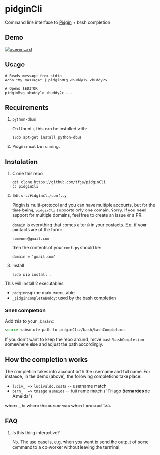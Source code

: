# pidginCli
Command line interface to [Pidgin](https://www.pidgin.im/) + bash completion

## Demo

[![screencast](https://img.youtube.com/vi/BBvfG0d-AxU/0.jpg)](https://youtu.be/BBvfG0d-AxU)

## Usage

```
# Reads message from stdin
echo "My message" | pidginMsg <buddy1> <buddy2> ...

# Opens $EDITOR
pidginMsg <buddy1> <buddy2> ...
```

## Requirements

1. `python-dbus`

    On Ubuntu, this can be installed with:

    ```
    sudo apt-get install python-dbus
    ```

2. Pidgin must be running.

## Instalation

1. Clone this repo
   ```
   git clone https://github.com/tfga/pidginCli
   cd pidginCli
   ```

2. Edit `src/PidginCli/conf.py`

   Pidgin is multi-protocol and you can have multiple accounts, but for the time being, `pidginCli` supports only one domain. Sorry. If you need support for multiple domains, feel free to create an issue or a PR.

   `domain` is everything that comes after `@` in your contacts. E.g. if your contacts are of the form:

   `someone@gmail.com`

   then the contents of your `conf.py` should be:

   ```
   domain = 'gmail.com'
   ```

3. Install

   ```
   sudo pip install .
   ```

This will install 2 executables:

  * `pidginMsg`: the main executable
  * `_pidginCompleteBuddy`: used by the bash completion

### Shell completion

Add this to your `.bashrc`:

```sh
source <absolute path to pidginCli>/bash/bashCompletion
```

If you don't want to keep the repo around, move `bash/bashCompletion` somewhere else and adjust the path accordingly.

## How the completion works

The completion takes into account both the username and full name. For instance, in the demo (above), the following completions take place:

* `luciv_ => lucivaldo.costa`  -- username match
* `bern_  => thiago.almeida`   -- full name match ("Thiago  **Bernardes** de Almeida")

where `_` is where the cursor was when I pressed `TAB`.

## FAQ

1. Is this thing interactive?

   No. The use case is, e.g. when you want to send the output of some command to a co-worker without leaving the terminal.
